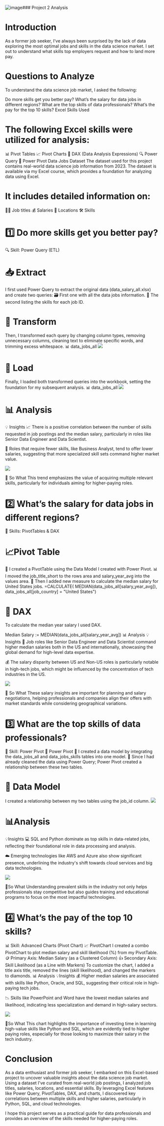 ![image](https://github.com/user-attachments/assets/b1ca1a5a-ba1a-4c8d-8c0c-fc54ccd02d1b)### Project 2 Analysis
# Introduction
As a former job seeker, I’ve always been surprised by the lack of data exploring the most optimal jobs and skills in the data science market. I set out to understand what skills top employers request and how to land more pay.

# Questions to Analyze
To understand the data science job market, I asked the following:

Do more skills get you better pay?
What’s the salary for data jobs in different regions?
What are the top skills of data professionals?
What’s the pay for the top 10 skills?
Excel Skills Used

# The following Excel skills were utilized for analysis:

📊 Pivot Tables
📈 Pivot Charts
🧮 DAX (Data Analysis Expressions)
🔍 Power Query
💪 Power Pivot
Data Jobs Dataset
The dataset used for this project contains real-world data science job information from 2023. The dataset is available via my Excel course, which provides a foundation for analyzing data using Excel.

# It includes detailed information on:

👨‍💼 Job titles
💰 Salaries
📍 Locations
🛠️ Skills

# 1️⃣ Do more skills get you better pay?

🔍 Skill: Power Query (ETL)

# 📥 Extract
I first used Power Query to extract the original data (data_salary_all.xlsx) and create two queries:
🗃️ First one with all the data jobs information.
🔧 The second listing the skills for each job ID.
# 🔄 Transform
Then, I transformed each query by changing column types, removing unnecessary columns, cleaning text to eliminate specific words, and trimming excess whitespace.
📊 data_jobs_all
![](https://github.com/ssrakshe/Data-Analytics--Excel/blob/2f5726d378d943b3f8c7b7917dffe40d9ad52490/Project%202%20Dashboard/11.png)

# 🔗 Load
Finally, I loaded both transformed queries into the workbook, setting the foundation for my subsequent analysis.
📊 data_jobs_all
![](https://github.com/ssrakshe/Data-Analytics--Excel/blob/0c31d2cde388aa9631f0a25ca95c55af26b16bad/Project%202%20Dashboard/12.png)

# 📊 Analysis
💡 Insights
📈 There is a positive correlation between the number of skills requested in job postings and the median salary, particularly in roles like Senior Data Engineer and Data Scientist.

💼 Roles that require fewer skills, like Business Analyst, tend to offer lower salaries, suggesting that more specialized skill sets command higher market value.

![](https://github.com/ssrakshe/Data-Analytics--Excel/blob/e8c4371c3c5e1696d22d984695c7ca193df1ab5b/Project%202%20Dashboard/2_Project_Analysis_Chart1.png)


🤔 So What
This trend emphasizes the value of acquiring multiple relevant skills, particularly for individuals aiming for higher-paying roles.

# 2️⃣ What’s the salary for data jobs in different regions?
🧮 Skills: PivotTables & DAX
# 📈Pivot Table
🔢 I created a PivotTable using the Data Model I created with Power Pivot.
📊 I moved the job_title_short to the rows area and salary_year_avg into the values area.
🧮 Then I added new measure to calculate the median salary for United States jobs.
=CALCULATE(
    MEDIAN(data_jobs_all[salary_year_avg]),
    data_jobs_all[job_country] = "United States")
# 🧮 DAX
To calculate the median year salary I used DAX.

Median Salary := MEDIAN(data_jobs_all[salary_year_avg])
📊 Analysis
💡 Insights
💼 Job roles like Senior Data Engineer and Data Scientist command higher median salaries both in the US and internationally, showcasing the global demand for high-level data expertise.

💰 The salary disparity between US and Non-US roles is particularly notable in high-tech jobs, which might be influenced by the concentration of tech industries in the US.

![](https://github.com/ssrakshe/Data-Analytics--Excel/blob/e47e9872fd176bf487a5fc91029d7413e849756f/Project%202%20Dashboard/13.png)

🤔 So What
These salary insights are important for planning and salary negotiations, helping professionals and companies align their offers with market standards while considering geographical variations.

# 3️⃣ What are the top skills of data professionals?
🔧 Skill: Power Pivot
💪 Power Pivot
🔗 I created a data model by integrating the data_jobs_all and data_jobs_skills tables into one model.
🧹 Since I had already cleaned the data using Power Query; Power Pivot created a relationship between these two tables.

# 🔗 Data Model
I created a relationship between my two tables using the job_id column.
![](https://github.com/ssrakshe/Data-Analytics--Excel/blob/a8bde9860ed71f64f7981e466f737d0d7e7cbd81/Project%202%20Dashboard/14.png)


# 📊Analysis
💡Insights
💻 SQL and Python dominate as top skills in data-related jobs, reflecting their foundational role in data processing and analysis.

☁️ Emerging technologies like AWS and Azure also show significant presence, underlining the industry's shift towards cloud services and big data technologies.

![](https://github.com/ssrakshe/Data-Analytics--Excel/blob/67a4afa6adf09ea239804c7c2aa178f054448b1c/Project%202%20Dashboard/15.png)


🤔So What
Understanding prevalent skills in the industry not only helps professionals stay competitive but also guides training and educational programs to focus on the most impactful technologies.

# 4️⃣ What’s the pay of the top 10 skills?
📊 Skill: Advanced Charts (Pivot Chart)
📈 PivotChart
I created a combo PivotChart to plot median salary and skill likelihood (%) from my PivotTable.
🪙 Primary Axis: Median Salary (as a Clustered Column)
👍 Secondary Axis: Skill Likelihood (as a Line with Markers)
To customize the chart, I added a title axis title, removed the lines (skill likelihood), and changed the markers to diamonds.
📊 Analysis
💡Insights
💰 Higher median salaries are associated with skills like Python, Oracle, and SQL, suggesting their critical role in high-paying tech jobs.

📉 Skills like PowerPoint and Word have the lowest median salaries and likelihood, indicating less specialization and demand in high-salary sectors.

![](https://github.com/ssrakshe/Data-Analytics--Excel/blob/5d37793ae190e3e86c236932ad7c5e959c9349b3/Project%202%20Dashboard/16.png)

🤔So What
This chart highlights the importance of investing time in learning high-value skills like Python and SQL, which are evidently tied to higher paying roles, especially for those looking to maximize their salary in the tech industry.

# Conclusion
As a data enthusiast and former job seeker, I embarked on this Excel-based project to uncover valuable insights about the data science job market. Using a dataset I've curated from real-world job postings, I analyzed job titles, salaries, locations, and essential skills. By leveraging Excel features like Power Query, PivotTables, DAX, and charts, I discovered key correlations between multiple skills and higher salaries, particularly in Python, SQL, and cloud technologies.

I hope this project serves as a practical guide for data professionals and provides an overview of the skills needed for higher-paying roles.






